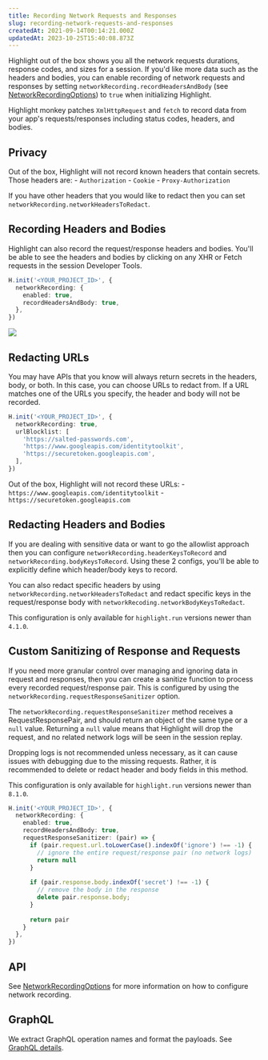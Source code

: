 ```yaml
---
title: Recording Network Requests and Responses
slug: recording-network-requests-and-responses
createdAt: 2021-09-14T00:14:21.000Z
updatedAt: 2023-10-25T15:40:08.873Z
---
```


Highlight out of the box shows you all the network requests durations, response codes, and sizes for a session. If you'd like more data such as the headers and bodies, you can enable recording of network requests and responses by setting `networkRecording.recordHeadersAndBody` (see [NetworkRecordingOptions](../../../sdk/client.md#Hinit)) to `true` when initializing Highlight.

Highlight monkey patches `XmlHttpRequest` and `fetch` to record data from your app's requests/responses including status codes, headers, and bodies.

## Privacy

Out of the box, Highlight will not record known headers that contain secrets. Those headers are:
\- `Authorization`
\- `Cookie`
\- `Proxy-Authorization`

If you have other headers that you would like to redact then you can set `networkRecording.networkHeadersToRedact`.

## Recording Headers and Bodies

Highlight can also record the request/response headers and bodies. You'll be able to see the headers and bodies by clicking on any XHR or Fetch requests in the session Developer Tools.

```typescript
H.init('<YOUR_PROJECT_ID>', {
  networkRecording: {
    enabled: true,
    recordHeadersAndBody: true,
  },
})
```

![](https://archbee-image-uploads.s3.amazonaws.com/XPwQFz8tul7ogqGkmtA0y/HMhiHwF_jifyGh-RXMJHk_network-recording.gif)

## Redacting URLs

You may have APIs that you know will always return secrets in the headers, body, or both. In this case, you can choose URLs to redact from. If a URL matches one of the URLs you specify, the header and body will not be recorded.

```typescript
H.init('<YOUR_PROJECT_ID>', {
  networkRecording: true,
  urlBlocklist: [
    'https://salted-passwords.com',
    'https://www.googleapis.com/identitytoolkit',
    'https://securetoken.googleapis.com',
  ],
})
```

Out of the box, Highlight will not record these URLs:
\- `https://www.googleapis.com/identitytoolkit`
\- `https://securetoken.googleapis.com`

## Redacting Headers and Bodies

If you are dealing with sensitive data or want to go the allowlist approach then you can configure `networkRecording.headerKeysToRecord` and `networkRecording.bodyKeysToRecord`. Using these 2 configs, you'll be able to explicitly define which header/body keys to record.

You can also redact specific headers by using `networkRecording.networkHeadersToRedact` and redact specific keys in the request/response body with `networkRecoding.networkBodyKeysToRedact`.

This configuration is only available for `highlight.run` versions newer than `4.1.0`.

## Custom Sanitizing of Response and Requests

If you need more granular control over managing and ignoring data in request and responses, then you can create a sanitize function to process every recorded request/response pair. This is configured by using the `networkRecording.requestResponseSanitizer` option.

The `networkRecording.requestResponseSanitizer` method receives a RequestResponsePair, and should return an object of the same type or a `null` value. Returning a `null` value means that Highlight will drop the request, and no related network logs will be seen in the session replay.

Dropping logs is not recommended unless necessary, as it can cause issues with debugging due to the missing requests. Rather, it is recommended to delete or redact header and body fields in this method.

This configuration is only available for `highlight.run` versions newer than `8.1.0`.

```typescript
H.init('<YOUR_PROJECT_ID>', {
  networkRecording: {
    enabled: true,
    recordHeadersAndBody: true,
    requestResponseSanitizer: (pair) => {
      if (pair.request.url.toLowerCase().indexOf('ignore') !== -1) {
        // ignore the entire request/response pair (no network logs)
        return null
      }
	 
      if (pair.response.body.indexOf('secret') !== -1) {
        // remove the body in the response
        delete pair.response.body;
      }
	 
      return pair
    }
  },
})
```

## API

See [NetworkRecordingOptions](../../../sdk/client.md) for more information on how to configure network recording.

## GraphQL

We extract GraphQL operation names and format the payloads. See [GraphQL details](../../../general/6_product-features/1_session-replay/graphql.md).
